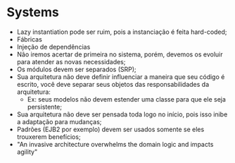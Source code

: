 # Systems

- Lazy instantiation pode ser ruim, pois a instanciação é feita hard-coded;
- Fábricas
- Injeção de dependências
- Não iremos acertar de primeira no sistema, porém, devemos os evoluir para atender as novas necessidades;
- Os módulos devem ser separados (SRP);
- Sua arquitetura não deve definir influenciar a maneira que seu código é escrito, você deve separar seus objetos das responsabilidades da arquitetura:
    - Ex: seus modelos não devem estender uma classe para que ele seja persistente;
- Sua arquitetura não deve ser pensada toda logo no início, pois isso inibe a adaptação para mudanças;
- Padrões (EJB2 por exemplo) devem ser usados somente se eles trouxerem benefícios;
- "An invasive architecture overwhelms the domain logic and impacts agility"